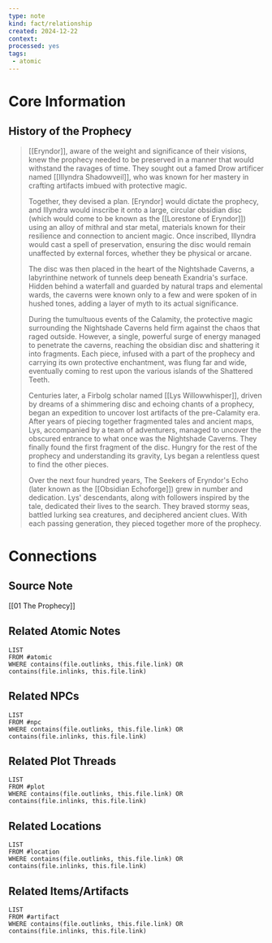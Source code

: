 ```yaml
---
type: note
kind: fact/relationship
created: 2024-12-22
context: 
processed: yes
tags:
 - atomic
---
```

# Core Information
## History of the Prophecy
> [[Eryndor]], aware of the weight and significance of their visions, knew the prophecy needed to be preserved in a manner that would withstand the ravages of time. They sought out a famed Drow artificer named [[Illyndra Shadowveil]], who was known for her mastery in crafting artifacts imbued with protective magic.
> 
> Together, they devised a plan. [Eryndor] would dictate the prophecy, and Illyndra would inscribe it onto a large, circular obsidian disc (which would come to be known as the [[Lorestone of Eryndor]]) using an alloy of mithral and star metal, materials known for their resilience and connection to ancient magic. Once inscribed, Illyndra would cast a spell of preservation, ensuring the disc would remain unaffected by external forces, whether they be physical or arcane.
> 
> The disc was then placed in the heart of the Nightshade Caverns, a labyrinthine network of tunnels deep beneath Exandria's surface. Hidden behind a waterfall and guarded by natural traps and elemental wards, the caverns were known only to a few and were spoken of in hushed tones, adding a layer of myth to its actual significance.
> 
> During the tumultuous events of the Calamity, the protective magic surrounding the Nightshade Caverns held firm against the chaos that raged outside. However, a single, powerful surge of energy managed to penetrate the caverns, reaching the obsidian disc and shattering it into fragments. Each piece, infused with a part of the prophecy and carrying its own protective enchantment, was flung far and wide, eventually coming to rest upon the various islands of the Shattered Teeth.
> 
> Centuries later, a Firbolg scholar named [[Lys Willowwhisper]], driven by dreams of a shimmering disc and echoing chants of a prophecy, began an expedition to uncover lost artifacts of the pre-Calamity era. After years of piecing together fragmented tales and ancient maps, Lys, accompanied by a team of adventurers, managed to uncover the obscured entrance to what once was the Nightshade Caverns. They finally found the first fragment of the disc. Hungry for the rest of the prophecy and understanding its gravity, Lys began a relentless quest to find the other pieces.
> 
> Over the next four hundred years, The Seekers of Eryndor's Echo (later known as the [[Obsidian Echoforge]]) grew in number and dedication. Lys' descendants, along with followers inspired by the tale, dedicated their lives to the search. They braved stormy seas, battled lurking sea creatures, and deciphered ancient clues. With each passing generation, they pieced together more of the prophecy.

# Connections
## Source Note
[[01 The Prophecy]]

## Related Atomic Notes
```dataview
LIST
FROM #atomic
WHERE contains(file.outlinks, this.file.link) OR contains(file.inlinks, this.file.link)
```

## Related NPCs
```dataview
LIST
FROM #npc 
WHERE contains(file.outlinks, this.file.link) OR contains(file.inlinks, this.file.link)
```

## Related Plot Threads
```dataview
LIST
FROM #plot  
WHERE contains(file.outlinks, this.file.link) OR contains(file.inlinks, this.file.link)
```

## Related Locations
```dataview
LIST
FROM #location 
WHERE contains(file.outlinks, this.file.link) OR contains(file.inlinks, this.file.link)
```

## Related Items/Artifacts
```dataview
LIST
FROM #artifact 
WHERE contains(file.outlinks, this.file.link) OR contains(file.inlinks, this.file.link)
```
